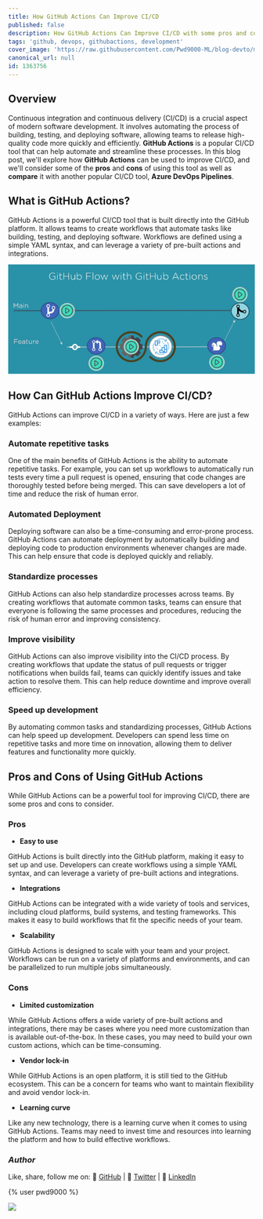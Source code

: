 ```yaml
---
title: How GitHub Actions Can Improve CI/CD
published: false
description: How GitHub Actions Can Improve CI/CD with some pros and cons and comparison to Azure DevOps Pipelines.
tags: 'github, devops, githubactions, development'
cover_image: 'https://raw.githubusercontent.com/Pwd9000-ML/blog-devto/main/posts/2023/GitHub-Actions-CICD/assets/main.png'
canonical_url: null
id: 1363756
---
```


## Overview

Continuous integration and continuous delivery (CI/CD) is a crucial aspect of modern software development. It involves automating the process of building, testing, and deploying software, allowing teams to release high-quality code more quickly and efficiently. **GitHub Actions** is a popular CI/CD tool that can help automate and streamline these processes. In this blog post, we'll explore how **GitHub Actions** can be used to improve CI/CD, and we'll consider some of the **pros** and **cons** of using this tool as well as **compare** it with another popular CI/CD tool, **Azure DevOps Pipelines**.

## What is GitHub Actions?

GitHub Actions is a powerful CI/CD tool that is built directly into the GitHub platform. It allows teams to create workflows that automate tasks like building, testing, and deploying software. Workflows are defined using a simple YAML syntax, and can leverage a variety of pre-built actions and integrations.

![image.png](https://raw.githubusercontent.com/Pwd9000-ML/blog-devto/main/posts/2023/GitHub-Actions-CICD/assets/flow.png)

## How Can GitHub Actions Improve CI/CD?

GitHub Actions can improve CI/CD in a variety of ways. Here are just a few examples:

### Automate repetitive tasks

One of the main benefits of GitHub Actions is the ability to automate repetitive tasks. For example, you can set up workflows to automatically run tests every time a pull request is opened, ensuring that code changes are thoroughly tested before being merged. This can save developers a lot of time and reduce the risk of human error.

### Automated Deployment

Deploying software can also be a time-consuming and error-prone process. GitHub Actions can automate deployment by automatically building and deploying code to production environments whenever changes are made. This can help ensure that code is deployed quickly and reliably.

### Standardize processes

GitHub Actions can also help standardize processes across teams. By creating workflows that automate common tasks, teams can ensure that everyone is following the same processes and procedures, reducing the risk of human error and improving consistency.

### Improve visibility

GitHub Actions can also improve visibility into the CI/CD process. By creating workflows that update the status of pull requests or trigger notifications when builds fail, teams can quickly identify issues and take action to resolve them. This can help reduce downtime and improve overall efficiency.

### Speed up development

By automating common tasks and standardizing processes, GitHub Actions can help speed up development. Developers can spend less time on repetitive tasks and more time on innovation, allowing them to deliver features and functionality more quickly.

## Pros and Cons of Using GitHub Actions

While GitHub Actions can be a powerful tool for improving CI/CD, there are some pros and cons to consider.

### Pros

- **Easy to use**

GitHub Actions is built directly into the GitHub platform, making it easy to set up and use. Developers can create workflows using a simple YAML syntax, and can leverage a variety of pre-built actions and integrations.

- **Integrations**

GitHub Actions can be integrated with a wide variety of tools and services, including cloud platforms, build systems, and testing frameworks. This makes it easy to build workflows that fit the specific needs of your team.

- **Scalability**

GitHub Actions is designed to scale with your team and your project. Workflows can be run on a variety of platforms and environments, and can be parallelized to run multiple jobs simultaneously.

### Cons

- **Limited customization**

While GitHub Actions offers a wide variety of pre-built actions and integrations, there may be cases where you need more customization than is available out-of-the-box. In these cases, you may need to build your own custom actions, which can be time-consuming.

- **Vendor lock-in**

While GitHub Actions is an open platform, it is still tied to the GitHub ecosystem. This can be a concern for teams who want to maintain flexibility and avoid vendor lock-in.

- **Learning curve**

Like any new technology, there is a learning curve when it comes to using GitHub Actions. Teams may need to invest time and resources into learning the platform and how to build effective workflows.

### _Author_

Like, share, follow me on: :octopus: [GitHub](https://github.com/Pwd9000-ML) | :penguin: [Twitter](https://twitter.com/pwd9000) | :space_invader: [LinkedIn](https://www.linkedin.com/in/marcel-l-61b0a96b/)

{% user pwd9000 %}

<a href="https://www.buymeacoffee.com/pwd9000"><img src="https://img.buymeacoffee.com/button-api/?text=Buy me a coffee&emoji=&slug=pwd9000&button_colour=FFDD00&font_colour=000000&font_family=Cookie&outline_colour=000000&coffee_colour=ffffff"></a>
